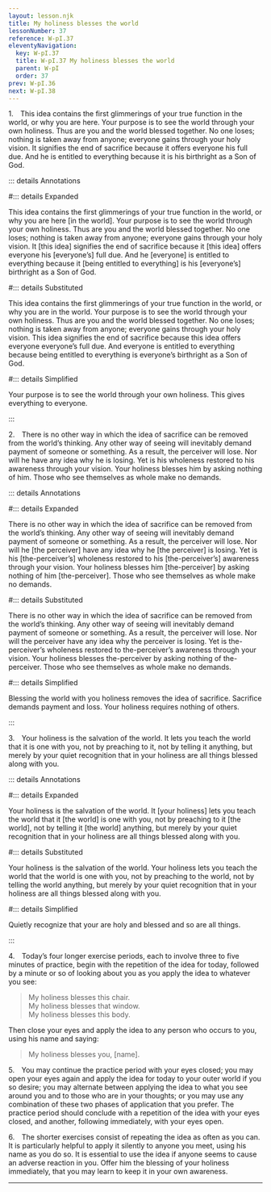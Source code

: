 ```yaml
---
layout: lesson.njk
title: My holiness blesses the world
lessonNumber: 37
reference: W-pI.37
eleventyNavigation:
  key: W-pI.37
  title: W-pI.37 My holiness blesses the world
  parent: W-pI
  order: 37
prev: W-pI.36
next: W-pI.38
---
```


1. This idea contains the first glimmerings of your true function in the world, or why you are here. 
Your purpose is to see the world through your own holiness. 
Thus are you and the world blessed together. 
No one loses; nothing is taken away from anyone; everyone gains through your holy vision. 
It signifies the end of sacrifice because it offers everyone his full due. 
And he is entitled to everything because it is his birthright as a Son of God.

::: details Annotations

#::: details Expanded

This idea contains the first glimmerings of your true function in the world, or why you are here [in the world]. 
Your purpose is to see the world through your own holiness. 
Thus are you and the world blessed together. 
No one loses; nothing is taken away from anyone; everyone gains through your holy vision. 
It [this idea] signifies the end of sacrifice because it [this idea] offers everyone his [everyone’s] full due. 
And he [everyone] is entitled to everything because it [being entitled to everything] is his [everyone’s] birthright as a Son of God.

#::: details Substituted

This idea contains the first glimmerings of your true function in the world, or why you are in the world. 
Your purpose is to see the world through your own holiness. 
Thus are you and the world blessed together. 
No one loses; nothing is taken away from anyone; everyone gains through your holy vision. 
This idea signifies the end of sacrifice because this idea offers everyone everyone’s full due. 
And everyone is entitled to everything because being entitled to everything is everyone’s birthright as a Son of God.

#::: details Simplified

Your purpose is to see the world through your own holiness. 
This gives everything to everyone.

:::

2. There is no other way in which the idea of sacrifice can be removed from the world’s thinking. 
Any other way of seeing will inevitably demand payment of someone or something. 
As a result, the perceiver will lose. 
Nor will he have any idea why he is losing. 
Yet is his wholeness restored to his awareness through your vision. 
Your holiness blesses him by asking nothing of him. 
Those who see themselves as whole make no demands.

::: details Annotations

#::: details Expanded

There is no other way in which the idea of sacrifice can be removed from the world’s thinking. 
Any other way of seeing will inevitably demand payment of someone or something. 
As a result, the perceiver will lose. 
Nor will he [the perceiver] have any idea why he [the perceiver] is losing. 
Yet is his [the-perceiver’s] wholeness restored to his [the-perceiver’s] awareness through your vision. 
Your holiness blesses him [the-perceiver] by asking nothing of him [the-perceiver]. 
Those who see themselves as whole make no demands.

#::: details Substituted

There is no other way in which the idea of sacrifice can be removed from the world’s thinking. 
Any other way of seeing will inevitably demand payment of someone or something. 
As a result, the perceiver will lose. 
Nor will the perceiver have any idea why the perceiver is losing. 
Yet is the-perceiver’s wholeness restored to the-perceiver’s awareness through your vision. 
Your holiness blesses the-perceiver by asking nothing of the-perceiver. 
Those who see themselves as whole make no demands.

#::: details Simplified

Blessing the world with you holiness removes the idea of sacrifice.
Sacrifice demands payment and loss.
Your holiness requires nothing of others.

:::

3. Your holiness is the salvation of the world. 
It lets you teach the world that it is one with you, not by preaching to it, not by telling it anything, but merely by your quiet recognition that in your holiness are all things blessed along with you.

::: details Annotations

#::: details Expanded

Your holiness is the salvation of the world. 
It [your holiness] lets you teach the world that it [the world] is one with you, not by preaching to it [the world], not by telling it [the world] anything, but merely by your quiet recognition that in your holiness are all things blessed along with you.

#::: details Substituted

Your holiness is the salvation of the world. 
Your holiness lets you teach the world that the world is one with you, not by preaching to the world, not by telling the world anything, but merely by your quiet recognition that in your holiness are all things blessed along with you.

#::: details Simplified

Quietly recognize that your are holy and blessed and so are all things.

:::

4. Today’s four longer exercise periods, each to involve three to five minutes of practice, begin with the repetition of the idea for today, followed by a minute or so of looking about you as you apply the idea to whatever you see:

>My holiness blesses this chair.  
My holiness blesses that window.  
My holiness blesses this body.

Then close your eyes and apply the idea to any person who occurs to you, using his name and saying:

>My holiness blesses you, [name].

5. You may continue the practice period with your eyes closed; you may open your eyes again and apply the idea for today to your outer world if you so desire; you may alternate between applying the idea to what you see around you and to those who are in your thoughts; or you may use any combination of these two phases of application that you prefer. 
The practice period should conclude with a repetition of the idea with your eyes closed, and another, following immediately, with your eyes open.

6. The shorter exercises consist of repeating the idea as often as you can. 
It is particularly helpful to apply it silently to anyone you meet, using his name as you do so. 
It is essential to use the idea if anyone seems to cause an adverse reaction in you. 
Offer him the blessing of your holiness immediately, that you may learn to keep it in your own awareness.

---